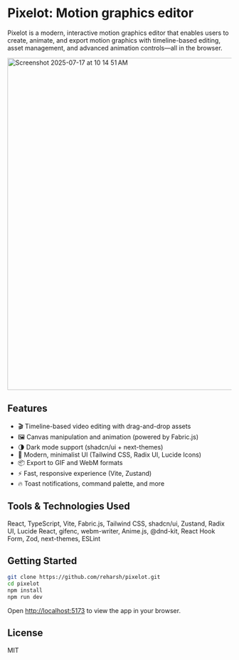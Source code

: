 # Pixelot: Motion graphics editor

Pixelot is a modern, interactive motion graphics editor that enables users to create, animate, and export motion graphics with timeline-based editing, asset management, and advanced animation controls—all in the browser.

<img width="1440" height="747" alt="Screenshot 2025-07-17 at 10 14 51 AM" src="https://github.com/user-attachments/assets/31cec616-ec09-4982-9f5b-67b8d2541cef" />


## Features

- 🎬 Timeline-based video editing with drag-and-drop assets
- 🖼️ Canvas manipulation and animation (powered by Fabric.js)
- 🌗 Dark mode support (shadcn/ui + next-themes)
- 🎨 Modern, minimalist UI (Tailwind CSS, Radix UI, Lucide Icons)
- 📦 Export to GIF and WebM formats
- ⚡ Fast, responsive experience (Vite, Zustand)
- 🔥 Toast notifications, command palette, and more

## Tools & Technologies Used

React, TypeScript, Vite, Fabric.js, Tailwind CSS, shadcn/ui, Zustand, Radix UI, Lucide React, gifenc, webm-writer, Anime.js, @dnd-kit, React Hook Form, Zod, next-themes, ESLint

## Getting Started

```bash
git clone https://github.com/reharsh/pixelot.git
cd pixelot
npm install
npm run dev
```

Open [http://localhost:5173](http://localhost:5173) to view the app in your browser.

## License

MIT
